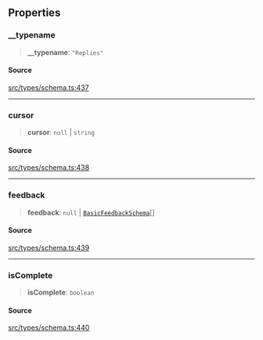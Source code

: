 ## Properties

### \_\_typename

> **\_\_typename**: `"Replies"`

#### Source

[src/types/schema.ts:437](https://github.com/bhavjitChauhan/khan-api/blob/214cc6672777162cd3ec638a3ad3a22f7fe37e04/src/types/schema.ts#L437)

***

### cursor

> **cursor**: `null` \| `string`

#### Source

[src/types/schema.ts:438](https://github.com/bhavjitChauhan/khan-api/blob/214cc6672777162cd3ec638a3ad3a22f7fe37e04/src/types/schema.ts#L438)

***

### feedback

> **feedback**: `null` \| [`BasicFeedbackSchema`](api%5Cinterfaces%5CBasicFeedbackSchema.md)[]

#### Source

[src/types/schema.ts:439](https://github.com/bhavjitChauhan/khan-api/blob/214cc6672777162cd3ec638a3ad3a22f7fe37e04/src/types/schema.ts#L439)

***

### isComplete

> **isComplete**: `boolean`

#### Source

[src/types/schema.ts:440](https://github.com/bhavjitChauhan/khan-api/blob/214cc6672777162cd3ec638a3ad3a22f7fe37e04/src/types/schema.ts#L440)
